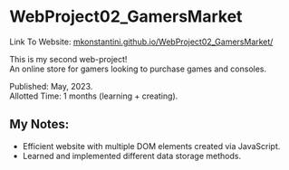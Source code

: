 # WebProject02_GamersMarket  
Link To Website: [mkonstantini.github.io/WebProject02_GamersMarket/](https://mkonstantini.github.io/WebProject02_GamersMarket/)


This is my second web-project!  
An online store for gamers looking to purchase games and consoles.

Published: May, 2023.  
Allotted Time: 1 months (learning + creating).

## My Notes:  
* Efficient website with multiple DOM elements created via JavaScript.  
* Learned and implemented different data storage methods.

